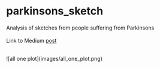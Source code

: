 # parkinsons_sketch
 Analysis of sketches from people suffering from Parkinsons <br>
 <br>
 Link to Medium [post](https://medium.com/p/classifying-parkinsons-disease-through-image-analysis-2e7a152fafc9?source=email-c5eb85d3a614--writer.postDistributed&sk=e14a3373451cdf1399605017bf662c05)
 
<br>
![all one plot](images/all_one_plot.png)
